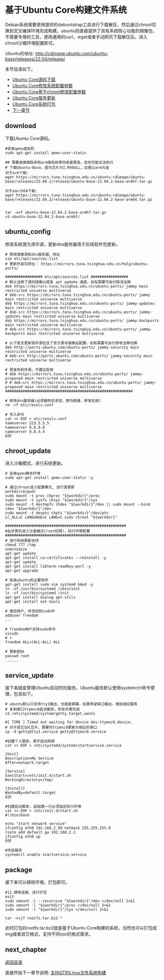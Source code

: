 # 基于Ubuntu Core构建文件系统

Debian系统需要使用提供的debootstrap工具进行下载解压，然后通过chroot切换到交叉编译环境完成构建。ubuntu则直接提供了具有系统核心功能的镜像包，不需要专用的工具，使用通用的curl，wget或者手动网页下载解压后，进入chroot沙箱环境配置即可。

Ubuntu的地址: <http://cdimage.ubuntu.com/ubuntu-base/releases/22.04/release/>

本节目录如下。

- [Ubuntu Core源码下载](#download)
- [Ubuntu Core修改系统配置参数](#ubuntu_config)
- [Ubuntu Core基于chroot修改配置参数](#chroot_update)
- [Ubuntu Core服务更新](#service_update)
- [Ubuntu Core系统打包](#package)
- [下一章节](#next_chapter)

## download

下载Ubuntu Core源码。

```shell
#安装qemu虚拟机
sudo apt-get install qemu-user-static

## 需要桌面端版本和arm端系统等同或者更高，否则可能无法执行
# 下载Ubuntu-Base，因为芯片为I.MX6ULL，这里以arm为准
对于arm下载:
wget https://mirrors.tuna.tsinghua.edu.cn/ubuntu-cdimage/ubuntu-base/releases/22.04.2/release/ubuntu-base-22.04.2-base-armhf.tar.gz

对于aarch64下载:
wget https://mirrors.tuna.tsinghua.edu.cn/ubuntu-cdimage/ubuntu-base/releases/22.04.2/release/ubuntu-base-22.04.2-base-arm64.tar.gz


tar -xvf ubuntu-base-22.04.2-base-armhf.tar.gz
cd ubuntu-base-22.04.2-base-armhf/
```

## ubuntu_config

修改系统源为清华源，更新dns服务器用于后续软件包更新。

```shell
# 修改镜像源和dns服务器，地址
vim etc/apt/sources.list
# 更新内容见网址： https://mirrors.tuna.tsinghua.edu.cn/help/ubuntu-ports/

################# etc/apt/sources.list #################
# 默认注释了源码镜像以提高 apt update 速度，如有需要可自行取消注释
deb https://mirrors.tuna.tsinghua.edu.cn/ubuntu-ports/ jammy main restricted universe multiverse
# deb-src https://mirrors.tuna.tsinghua.edu.cn/ubuntu-ports/ jammy main restricted universe multiverse
deb https://mirrors.tuna.tsinghua.edu.cn/ubuntu-ports/ jammy-updates main restricted universe multiverse
# deb-src https://mirrors.tuna.tsinghua.edu.cn/ubuntu-ports/ jammy-updates main restricted universe multiverse
deb https://mirrors.tuna.tsinghua.edu.cn/ubuntu-ports/ jammy-backports main restricted universe multiverse
# deb-src https://mirrors.tuna.tsinghua.edu.cn/ubuntu-ports/ jammy-backports main restricted universe multiverse

# 以下安全更新软件源包含了官方源与镜像站配置，如有需要可自行修改注释切换
deb http://ports.ubuntu.com/ubuntu-ports/ jammy-security main restricted universe multiverse
# deb-src http://ports.ubuntu.com/ubuntu-ports/ jammy-security main restricted universe multiverse

# 预发布软件源，不建议启用
# deb https://mirrors.tuna.tsinghua.edu.cn/ubuntu-ports/ jammy-proposed main restricted universe multiverse
# # deb-src https://mirrors.tuna.tsinghua.edu.cn/ubuntu-ports/ jammy-proposed main restricted universe multiverse
##########################################################

# 修改dns服务器(必须删除后添加，原为链接，修改无效)
rm -rf etc/resolv.conf

# 写入命令
cat << EOF > etc/resolv.conf
nameserver 223.5.5.5
nameserver 8.8.8.8
nameserver 8.8.4.4
EOF
```

## chroot_update

进入沙箱模式，进行系统更新。

```shell
# 安装qemu静态环境
sudo apt-get install qemu-user-static -y

# 通过chroot进入配置模式, 进行源更新
workdir=$(pwd)
sudo mount -t proc chproc "${workdir}"/proc
sudo mount -t sysfs chsys "${workdir}"/sys
sudo mount -t devtmpfs chdev "${workdir}"/dev || sudo mount --bind /dev "${workdir}"/dev
sudo mount -t devpts chpts "${workdir}"/dev/pts
LC_ALL=C LANGUAGE=C LANG=C sudo chroot "${workdir}"

#######################################################
#此步骤后进入沙盒模式(root权限)，执行环境配置
#######################################################
# 进行系统更新支持
chmod 777 /tmp
unminimize
apt-get update
apt-get install ca-certificates --reinstall -y
apt-get update
apt-get install libterm-readkey-perl -y
apt-get upgrade

# 安装ubuntu的必要软件
apt-get install sudo vim systemd kmod -y
ln -sf /usr/bin/systemd /sbin/init
ln -sf /usr/bin/systemd /init
apt-get install dialog apt-utils
apt-get install net-tools

# 增加用户，并添加到sudo中
adduser freedom
...

# freedom用户支持sudo命令
visudo
# +
freedom ALL=(ALL:ALL) ALL

# 更新密码
passwd root
......
```

## service_update

接下来就是管理Ubuntu启动时的服务，Ubuntu服务默认使用systemctrl命令管理，包含如下。

```shell
# ubuntu默认只支持tty1输出，也就是屏幕，如果希望串口输出，增加相应服务
# 复制串口ttymxc0启动服务，所有步骤完成
cd /etc/systemd/system/getty.target.wants

#[ TIME ] Timed out waiting for device dev-ttymxc0.device. 
# 对于其它SOC芯片，需要将ttymxc0更新为相应的串口
cp -d getty@tty1.service getty@ttymxc0.service

#创建个人服务，用于启动网络
cat << EOF > /etc/systemd/system/startservice.service

[Unit]
Description=My Service
After=network.target

[Service]
ExecStart=/etc/init.d/start.sh
WorkingDirectory=/tmp/

[Install]
WantedBy=default.target
EOF

#创建启动脚本, 起始第一行必须指定执行环境
cat << EOF > /etc/init.d/start.sh
#!/bin/bash

echo "start network service"
ifconfig eth0 192.168.2.99 netmask 255.255.255.0
route add default gw 192.168.2.1
ifconfig eth0 up
EOF

#开启服务
systemctl enable startservice.service
```

## package

接下来可以移除环境，打包即可。

```shell
#11.移除连接，进行打包
exit
sudo umount -l --recursive "${workdir}"/dev >/dev/null 2>&1
sudo umount -l "${workdir}"/proc >/dev/null 2>&1
sudo umount -l "${workdir}"/sys >/dev/null 2>&1

tar -vcjf rootfs.tar.bz2 *
```

此时打包的rootfs.tar.bz2就是基于Ubuntu Core构建的系统，当然也可以打包成img或者其它格式，支持不同soc的格式需求。

## next_chapter

[返回目录](../README.md)

直接开始下一章节说明: [支持QT的Linux文件系统构建](./ch02-13.rootfs_qtsupport.md)

